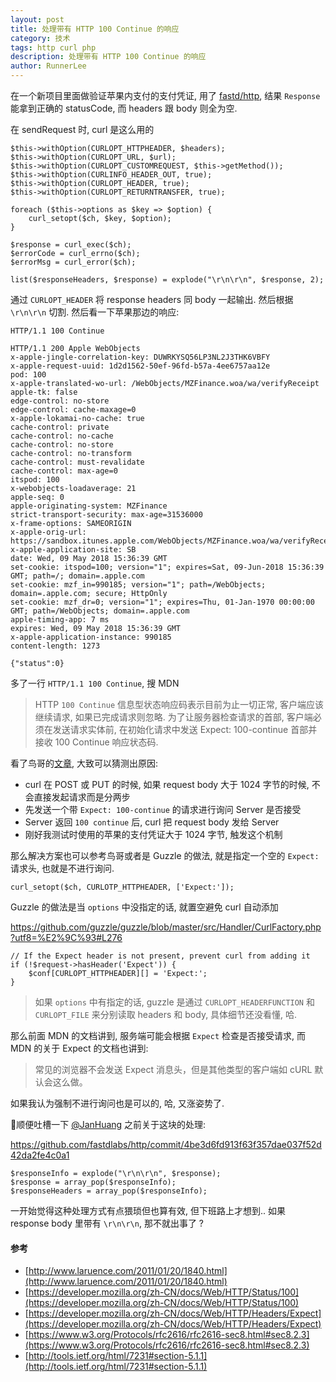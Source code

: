 ```yaml
---
layout: post
title: 处理带有 HTTP 100 Continue 的响应
category: 技术
tags: http curl php
description: 处理带有 HTTP 100 Continue 的响应
author: RunnerLee
---
```


在一个新项目里面做验证苹果内支付的支付凭证, 用了 [fastd/http](https://github.com/fastdlabs/http), 
结果 `Response` 能拿到正确的 statusCode, 而 headers 跟 body 则全为空.

在 sendRequest 时, curl 是这么用的

```
$this->withOption(CURLOPT_HTTPHEADER, $headers);
$this->withOption(CURLOPT_URL, $url);
$this->withOption(CURLOPT_CUSTOMREQUEST, $this->getMethod());
$this->withOption(CURLINFO_HEADER_OUT, true);
$this->withOption(CURLOPT_HEADER, true);
$this->withOption(CURLOPT_RETURNTRANSFER, true);

foreach ($this->options as $key => $option) {
    curl_setopt($ch, $key, $option);
}

$response = curl_exec($ch);
$errorCode = curl_errno($ch);
$errorMsg = curl_error($ch);

list($responseHeaders, $response) = explode("\r\n\r\n", $response, 2);
```

通过 `CURLOPT_HEADER` 将 response headers 同 body 一起输出. 然后根据 `\r\n\r\n` 切割. 然后看一下苹果那边的响应:

```
HTTP/1.1 100 Continue

HTTP/1.1 200 Apple WebObjects
x-apple-jingle-correlation-key: DUWRKYSQ56LP3NL2J3THK6VBFY
x-apple-request-uuid: 1d2d1562-50ef-96fd-b57a-4ee6757aa12e
pod: 100
x-apple-translated-wo-url: /WebObjects/MZFinance.woa/wa/verifyReceipt
apple-tk: false
edge-control: no-store
edge-control: cache-maxage=0
x-apple-lokamai-no-cache: true
cache-control: private
cache-control: no-cache
cache-control: no-store
cache-control: no-transform
cache-control: must-revalidate
cache-control: max-age=0
itspod: 100
x-webobjects-loadaverage: 21
apple-seq: 0
apple-originating-system: MZFinance
strict-transport-security: max-age=31536000
x-frame-options: SAMEORIGIN
x-apple-orig-url: https://sandbox.itunes.apple.com/WebObjects/MZFinance.woa/wa/verifyReceipt
x-apple-application-site: SB
date: Wed, 09 May 2018 15:36:39 GMT
set-cookie: itspod=100; version="1"; expires=Sat, 09-Jun-2018 15:36:39 GMT; path=/; domain=.apple.com
set-cookie: mzf_in=990185; version="1"; path=/WebObjects; domain=.apple.com; secure; HttpOnly
set-cookie: mzf_dr=0; version="1"; expires=Thu, 01-Jan-1970 00:00:00 GMT; path=/WebObjects; domain=.apple.com
apple-timing-app: 7 ms
expires: Wed, 09 May 2018 15:36:39 GMT
x-apple-application-instance: 990185
content-length: 1273

{"status":0}
```

多了一行 `HTTP/1.1 100 Continue`, 搜 MDN 

> HTTP `100 Continue` 信息型状态响应码表示目前为止一切正常, 客户端应该继续请求, 如果已完成请求则忽略. 为了让服务器检查请求的首部, 客户端必须在发送请求实体前, 在初始化请求中发送 Expect: 100-continue 首部并接收 100 Continue 响应状态码.

看了鸟哥的[文章](http://www.laruence.com/2011/01/20/1840.html), 大致可以猜测出原因:

- curl 在 POST 或 PUT 的时候, 如果 request body 大于 1024 字节的时候, 不会直接发起请求而是分两步
- 先发送一个带 `Expect: 100-continue` 的请求进行询问 Server 是否接受
- Server 返回 `100 continue` 后, curl 把 request body 发给 Server
- 刚好我测试时使用的苹果的支付凭证大于 1024 字节, 触发这个机制

那么解决方案也可以参考鸟哥或者是 Guzzle 的做法, 就是指定一个空的 `Expect:` 请求头, 也就是不进行询问.
```
curl_setopt($ch, CURLOTP_HTTPHEADER, ['Expect:']);
```

Guzzle 的做法是当 `options` 中没指定的话, 就置空避免 curl 自动添加

https://github.com/guzzle/guzzle/blob/master/src/Handler/CurlFactory.php?utf8=%E2%9C%93#L276
```
// If the Expect header is not present, prevent curl from adding it
if (!$request->hasHeader('Expect')) {
    $conf[CURLOPT_HTTPHEADER][] = 'Expect:';
}
```

> 如果 `options` 中有指定的话, guzzle 是通过 `CURLOPT_HEADERFUNCTION` 和 `CURLOPT_FILE` 来分别读取 headers 和 body, 具体细节还没看懂, 哈.

那么前面 MDN 的文档讲到, 服务端可能会根据 `Expect` 检查是否接受请求, 而 MDN 的关于 Expect 的文档也讲到:

> 常见的浏览器不会发送 Expect 消息头，但是其他类型的客户端如 cURL 默认会这么做。

如果我认为强制不进行询问也是可以的, 哈, 又涨姿势了.

顺便吐槽一下 [@JanHuang](https://github.com/JanHuang) 之前关于这块的处理:

https://github.com/fastdlabs/http/commit/4be3d6fd913f63f357dae037f52d42da2fe4c0a1

```
$responseInfo = explode("\r\n\r\n", $response);
$response = array_pop($responseInfo);
$responseHeaders = array_pop($responseInfo);
```

一开始觉得这种处理方式有点猥琐但也算有效, 但下班路上才想到.. 如果 response body 里带有 `\r\n\r\n`, 那不就出事了 ?

#### 参考
- [http://www.laruence.com/2011/01/20/1840.html](http://www.laruence.com/2011/01/20/1840.html)
- [https://developer.mozilla.org/zh-CN/docs/Web/HTTP/Status/100](https://developer.mozilla.org/zh-CN/docs/Web/HTTP/Status/100)
- [https://developer.mozilla.org/zh-CN/docs/Web/HTTP/Headers/Expect](https://developer.mozilla.org/zh-CN/docs/Web/HTTP/Headers/Expect)
- [https://www.w3.org/Protocols/rfc2616/rfc2616-sec8.html#sec8.2.3](https://www.w3.org/Protocols/rfc2616/rfc2616-sec8.html#sec8.2.3)
- [http://tools.ietf.org/html/7231#section-5.1.1](http://tools.ietf.org/html/7231#section-5.1.1)
